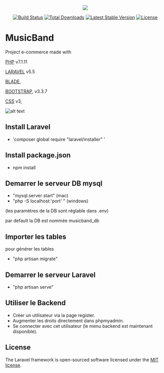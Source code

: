 <p align="center"><img src="https://laravel.com/assets/img/components/logo-laravel.svg"></p>

<p align="center">
<a href="https://travis-ci.org/laravel/framework"><img src="https://travis-ci.org/laravel/framework.svg" alt="Build Status"></a>
<a href="https://packagist.org/packages/laravel/framework"><img src="https://poser.pugx.org/laravel/framework/d/total.svg" alt="Total Downloads"></a>
<a href="https://packagist.org/packages/laravel/framework"><img src="https://poser.pugx.org/laravel/framework/v/stable.svg" alt="Latest Stable Version"></a>
<a href="https://packagist.org/packages/laravel/framework"><img src="https://poser.pugx.org/laravel/framework/license.svg" alt="License"></a>
</p>

# MusicBand

Project e-commerce made with 

[PHP](http://php.net/manual/fr/index.php) v7.1.11 

[LARAVEL](https://laravel.com/docs/5.5) v5.5

[BLADE](https://laravel.com/docs/5.5/blade),

[BOOTSTRAP](https://getbootstrap.com/docs/3.3/getting-started/), v3.3.7

[CSS](https://www.w3schools.com/css/css3_intro.asp) v3,

![alt text](/Users/Cedric/Sites/GitClean/laravel_MusicBand/public/uploads/screen.png)

## Install Laravel

- 'composer global require "laravel/installer" '

## Install package.json

- npm install

## Demarrer le serveur DB mysql

- "mysql.server start" (mac) 
- "php -S localhost:'port' " (windows)

(les paramètres de la DB sont réglable dans  .env)


par default la DB est nommée musicband_db

## Importer les tables

pour générer les tables
- "php artisan migrate"

## Demarrer le serveur Laravel

- "php artisan serve"

## Utiliser le Backend

- Créer un utilisateur via la page register.
- Augmenter les droits directement dans phpmyadmin.
- Se connecter avec cet utilisateur (le menu backend est maintenant disponible).

## License

The Laravel framework is open-sourced software licensed under the [MIT license](http://opensource.org/licenses/MIT).



